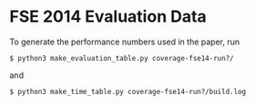 FSE 2014 Evaluation Data
========================

To generate the performance numbers used in the paper, run

    $ python3 make_evaluation_table.py coverage-fse14-run?/

and

    $ python3 make_time_table.py coverage-fse14-run?/build.log


